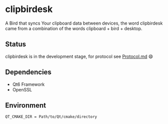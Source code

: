 <!--
 Copyright (c) 2023 Sri Lakshmi Kanthan P
 
 This software is released under the MIT License.
 https://opensource.org/licenses/MIT
-->

# clipbirdesk

A Bird that syncs Your clipboard data between devices, the word clipbirdesk came from a combination of the words clipboard + bird + desktop.

## Status

clipbirdesk is in the development stage, for protocol see [Protocol.md](docs/design/Protocol.md) 😄

## Dependencies

- Qt6 Framework
- OpenSSL

## Environment

~~~sh
QT_CMAKE_DIR = Path/to/Qt/cmake/directory
~~~
